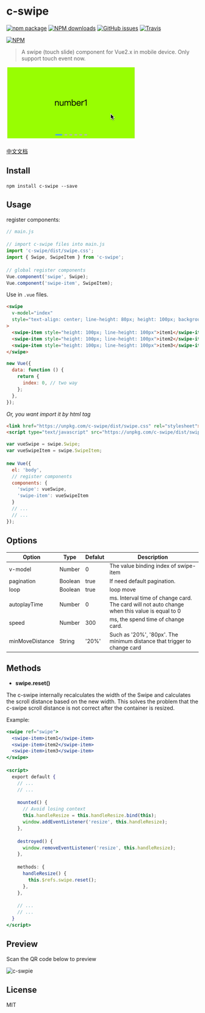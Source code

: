 # c-swipe

[![npm package](https://img.shields.io/npm/v/c-swipe.svg)](https://www.npmjs.org/package/c-swipe)
[![NPM downloads](http://img.shields.io/npm/dm/c-swipe.svg)](https://npmjs.org/package/c-swipe)
[![GitHub issues](https://img.shields.io/github/issues/pspgbhu/vue-swipe-mobile.svg)](https://github.com/pspgbhu/Vue2-C-Swipe-Mobile/issues)
[![Travis](https://travis-ci.org/pspgbhu/vue-swipe-mobile.svg?branch=master)](https://github.com/pspgbhu/Vue2-C-Swipe-Mobile)

[![NPM](https://nodei.co/npm/c-swipe.png)](https://nodei.co/npm/c-swipe/)

> A swipe (touch slide) component for Vue2.x in mobile device.
> Only support touch event now.

![c-swipe](https://raw.githubusercontent.com/pspgbhu/pspgbhu.github.io/master/assets/img/cswipe-demo.gif)

[中文文档](https://github.com/pspgbhu/Vue2-C-Swipe-Mobile/blob/master/README_CN.md)

## Install
`npm install c-swipe --save`

## Usage

register components:

```js
// main.js

// import c-swipe files into main.js
import 'c-swipe/dist/swipe.css';
import { Swipe, SwipeItem } from 'c-swipe';

// global register components
Vue.component('swipe', Swipe);
Vue.component('swipe-item', SwipeItem);
```

Use in `.vue` files.

```html
<swipe
  v-model="index"
  style="text-align: center; line-height: 80px; height: 100px; background: #42b983;"
>
  <swipe-item style="height: 100px; line-height: 100px">item1</swipe-item>
  <swipe-item style="height: 100px; line-height: 100px">item2</swipe-item>
  <swipe-item style="height: 100px; line-height: 100px">item3</swipe-item>
</swipe>
```

```js
new Vue({
  data: function () {
    return {
      index: 0, // two way
    };
  },
});
```

*Or, you want import it by html tag*
```html
<link href="https://unpkg.com/c-swipe/dist/swipe.css" rel="stylesheet"></head>
<script type="text/javascript" src="https://unpkg.com/c-swipe/dist/swipe.js"></script>
```
```js
var vueSwipe = swipe.Swipe;
var vueSwipeItem = swipe.SwipeItem;

new Vue({
  el: 'body',
  // register components
  components: {
    'swipe': vueSwipe,
    'swipe-item': vueSwipeItem
  }
  // ...
  // ...
});
```


## Options

| Option | Type | Defalut  | Description |
| ------ | ---- | -------- | ----------- |
| v-model| Number | 0 |The value binding index of swipe-item |
| pagination | Boolean | true |If need default pagination.|
| loop | Boolean | true | loop move |
| autoplayTime | Number | 0 | ms. Interval time of change card. The card will not auto change when this value is equal to 0
| speed | Number | 300 | ms, the spend time of change card.
|minMoveDistance | String | '20%' | Such as '20%', '80px'. The minimum distance that trigger to change card

## Methods

- **swipe.reset()**

The c-swipe internally recalculates the width of the Swipe and calculates the scroll distance based on the new width. This solves the problem that the c-swipe scroll distance is not correct after the container is resized.

Example:
```jsx
<swipe ref="swipe">
  <swipe-item>item1</swipe-item>
  <swipe-item>item2</swipe-item>
  <swipe-item>item3</swipe-item>
</swipe>

<script>
  export default {
    // ...
    // ...

    mounted() {
      // Avoid losing context
      this.handleResize = this.handleResize.bind(this);
      window.addEventListener('resize', this.handleResize);
    },

    destroyed() {
      window.removeEventListener('resize', this.handleResize);
    },

    methods: {
      handleResize() {
        this.$refs.swipe.reset();
      },
    },

    // ...
    // ...
  }
</script>
```


## Preview

Scan the QR code below to preview

![c-swpie](https://user-images.githubusercontent.com/18444796/36627765-96ab7978-1982-11e8-862d-354cee86f89b.png)


## License

MIT
